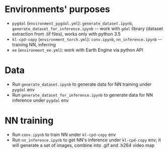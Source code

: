 # Environments' purposes
* `pygdal` (`environment_pygdal.yml`): `generate_dataset.ipynb`, `generate_dataset_for_inference.ipynb` -- work with `gdal` library (dataset extraction from .tif files), works only with python 3.5
* `kl-cpd-copy` (`environment_torch.yml`): `conv.ipynb`, `nn_inference.ipynb` -- training NN, inferring
* `ee` (`environment_ee.yml`): work with Earth Engine via python API
# Data
* Run `generate_dataset.ipynb` to generate data for NN training under `pygdal` env
* Run `generate_dataset_for_inference.ipynb` to generate data for NN inference under `pygdal` env
# NN training
* Run `conv.ipynb` to train NN under `kl-cpd-copy` env
* Run `nn_inference.ipynb` to get NN's inference under `kl-cpd-copy` env; it will generate a set of images, combine into .gif and .h264 video map
